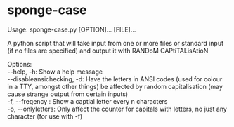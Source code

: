 # sponge-case

Usage: sponge-case.py [OPTION]... [FILE]...

A python script that will take input from one or more files or standard input (if no files are specified) and output it wIth RANDoM CAPtiTALisAtioN

Options:\
    --help, -h:                     Show a help message\
    --disableansichecking, -d:      Have the letters in ANSI codes (used for colour in a TTY, amongst other things) be affected by random capitalisation (may cause strange output from certain inputs)\
    -f, --freqency <n>:             Show a captial letter every n characters\
    -o, --onlyletters:              Only affect the counter for capitals with letters, no just any character (for use with -f)

